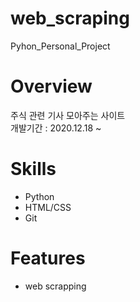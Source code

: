 # web_scraping
Pyhon_Personal_Project

# Overview
주식 관련 기사 모아주는 사이트<br/>
개발기간 : 2020.12.18 ~ 

# Skills
* Python
* HTML/CSS
* Git


# Features
* web scrapping

